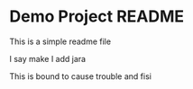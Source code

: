 #  Demo Project README 

This is a simple readme file

I say make I add jara

This is bound to cause trouble
and fisi